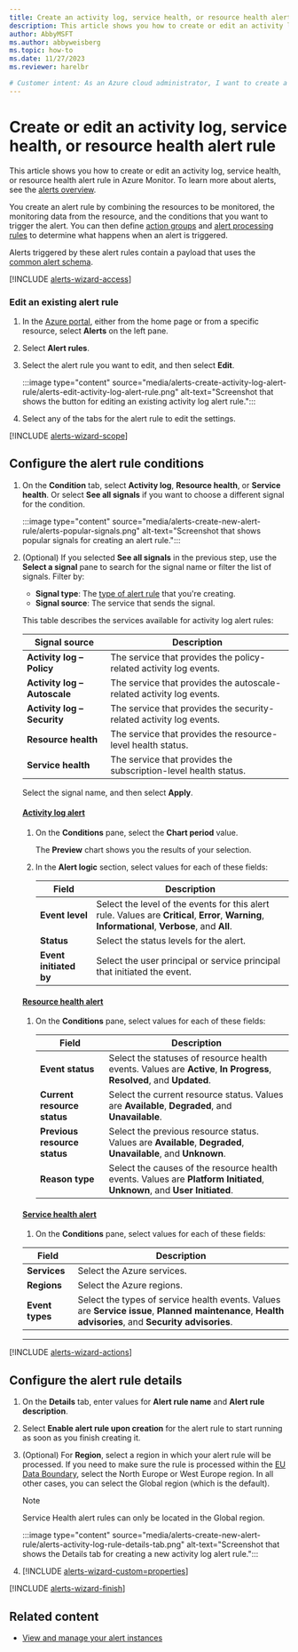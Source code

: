 ```yaml
---
title: Create an activity log, service health, or resource health alert rule
description: This article shows you how to create or edit an activity log, service health, or resource health alert rule in Azure Monitor.
author: AbbyMSFT
ms.author: abbyweisberg
ms.topic: how-to
ms.date: 11/27/2023
ms.reviewer: harelbr

# Customer intent: As an Azure cloud administrator, I want to create a new log search alert rule so that I can use a log search query to monitor the performance and availability of my resources.
---
```


# Create or edit an activity log, service health, or resource health alert rule

This article shows you how to create or edit an activity log, service health, or resource health alert rule in Azure Monitor. To learn more about alerts, see the [alerts overview](alerts-overview.md).

You create an alert rule by combining the resources to be monitored, the monitoring data from the resource, and the conditions that you want to trigger the alert. You can then define [action groups](./action-groups.md) and [alert processing rules](alerts-action-rules.md) to determine what happens when an alert is triggered.

Alerts triggered by these alert rules contain a payload that uses the [common alert schema](alerts-common-schema.md).

[!INCLUDE [alerts-wizard-access](../includes/alerts-wizard-access.md)]

### Edit an existing alert rule

1. In the [Azure portal](https://portal.azure.com/), either from the home page or from a specific resource, select **Alerts** on the left pane.
1. Select **Alert rules**.
1. Select the alert rule you want to edit, and then select **Edit**.

    :::image type="content" source="media/alerts-create-activity-log-alert-rule/alerts-edit-activity-log-alert-rule.png" alt-text="Screenshot that shows the button for editing an existing activity log alert rule.":::
1. Select any of the tabs for the alert rule to edit the settings.

[!INCLUDE [alerts-wizard-scope](../includes/alerts-wizard-scope.md)]

## Configure the alert rule conditions

1. On the **Condition** tab, select **Activity log**, **Resource health**, or **Service health**. Or select **See all signals** if you want to choose a different signal for the condition.

    :::image type="content" source="media/alerts-create-new-alert-rule/alerts-popular-signals.png" alt-text="Screenshot that shows popular signals for creating an alert rule.":::

1. (Optional) If you selected **See all signals** in the previous step, use the **Select a signal** pane to search for the signal name or filter the list of signals. Filter by:
    - **Signal type**: The [type of alert rule](alerts-overview.md#types-of-alerts) that you're creating.
    - **Signal source**: The service that sends the signal.

    This table describes the services available for activity log alert rules:

    | Signal source            | Description                                                     |
    |--------------------------|-----------------------------------------------------------------|
    | **Activity log – Policy**    | The service that provides the policy-related activity log events.       |
    | **Activity log – Autoscale** | The service that provides the autoscale-related activity log events.    |
    | **Activity log – Security**  | The service that provides the security-related activity log events.     |
    | **Resource health**          | The service that provides the resource-level health status.     |
    | **Service health**           | The service that provides the subscription-level health status. |

    Select the signal name, and then select **Apply**.

    #### [Activity log alert](#tab/activity-log)

    1. On the **Conditions** pane, select the **Chart period** value.

       The **Preview** chart shows you the results of your selection.
    1. In the **Alert logic** section, select values for each of these fields:

        |Field |Description |
        |---------|---------|
        |**Event level**| Select the level of the events for this alert rule. Values are **Critical**, **Error**, **Warning**, **Informational**, **Verbose**, and **All**.|
        |**Status**|Select the status levels for the alert.|
        |**Event initiated by**|Select the user principal or service principal that initiated the event.|

    #### [Resource health alert](#tab/resource-health)

    1. On the **Conditions** pane, select values for each of these fields:

       |Field |Description |
       |---------|---------|
       |**Event status**| Select the statuses of resource health events. Values are **Active**, **In Progress**, **Resolved**, and **Updated**.|
       |**Current resource status**|Select the current resource status. Values are **Available**, **Degraded**, and **Unavailable**.|
       |**Previous resource status**|Select the previous resource status. Values are **Available**, **Degraded**, **Unavailable**, and **Unknown**.|
       |**Reason type**|Select the causes of the resource health events. Values are **Platform Initiated**, **Unknown**, and **User Initiated**.|
  
    #### [Service health alert](#tab/service-health)

    1. On the **Conditions** pane, select values for each of these fields:

      |Field |Description |
      |---------|---------|
      |**Services**| Select the Azure services.|
      |**Regions**|Select the Azure regions.|
      |**Event types**|Select the types of service health events. Values are **Service issue**, **Planned maintenance**, **Health advisories**, and **Security advisories**.|

    ---

[!INCLUDE [alerts-wizard-actions](../includes/alerts-wizard-actions.md)]

## Configure the alert rule details

1. On the **Details** tab, enter values for **Alert rule name** and **Alert rule description**.
1. Select **Enable alert rule upon creation** for the alert rule to start running as soon as you finish creating it.
1. (Optional) For **Region**, select a region in which your alert rule will be processed. If you need to make sure the rule is processed within the [EU Data Boundary](/privacy/eudb/eu-data-boundary-learn), select the North Europe or West Europe region. In all other cases, you can select the Global region (which is the default).

   > [!NOTE]
   > Service Health alert rules can only be located in the Global region.

   :::image type="content" source="media/alerts-create-new-alert-rule/alerts-activity-log-rule-details-tab.png" alt-text="Screenshot that shows the Details tab for creating a new activity log alert rule.":::

1. [!INCLUDE [alerts-wizard-custom=properties](../includes/alerts-wizard-custom-properties.md)]

[!INCLUDE [alerts-wizard-finish](../includes/alerts-wizard-finish.md)]

## Related content

- [View and manage your alert instances](alerts-manage-alert-instances.md)
